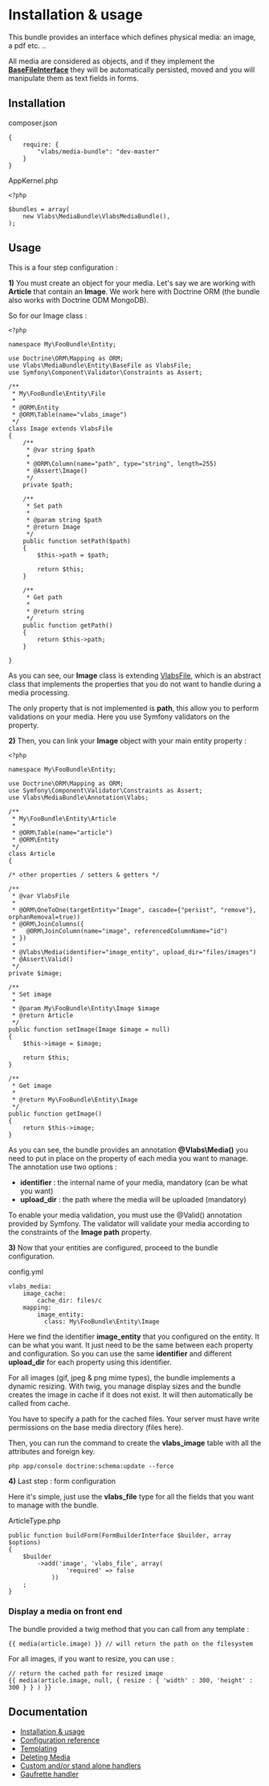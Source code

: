 Installation & usage
====================

This bundle provides an interface which defines physical media: an image, a pdf etc. ..

All media are considered as objects, and if they implement the **[BaseFileInterface](https://github.com/V-labs/VlabsMediaBundle/blob/master/Entity/BaseFileInterface.php)** they will be automatically persisted, moved and you will manipulate them as text fields in forms.


Installation
------------

composer.json

    {
        require: {
            "vlabs/media-bundle": "dev-master"
        }
    }

AppKernel.php

    <?php

    $bundles = array(
        new Vlabs\MediaBundle\VlabsMediaBundle(),
    );
    
    
Usage
-----

This is a four step configuration :

**1)** You must create an object for your media. Let's say we are working with **Article** that contain an **Image**.
We work here with Doctrine ORM (the bundle also works with Doctrine ODM MongoDB).

So for our Image class :

    <?php

    namespace My\FooBundle\Entity;

    use Doctrine\ORM\Mapping as ORM;
    use Vlabs\MediaBundle\Entity\BaseFile as VlabsFile;
    use Symfony\Component\Validator\Constraints as Assert;

    /**
     * My\FooBundle\Entity\File
     *
     * @ORM\Entity
     * @ORM\Table(name="vlabs_image")
     */
    class Image extends VlabsFile
    {
        /**
         * @var string $path
         *
         * @ORM\Column(name="path", type="string", length=255)
         * @Assert\Image()
         */
        private $path;

        /**
         * Set path
         *
         * @param string $path
         * @return Image
         */
        public function setPath($path)
        {
            $this->path = $path;

            return $this;
        }

        /**
         * Get path
         *
         * @return string 
         */
        public function getPath()
        {
            return $this->path;
        }

    }
    
As you can see, our **Image** class is extending [VlabsFile](https://github.com/V-labs/VlabsMediaBundle/blob/master/Entity/BaseFile.php), which is an abstract class that implements the properties that you do not want to handle during a media processing.

The only property that is not implemented is **path**, this allow you to perform validations on your media. Here you use Symfony validators on the property.

**2)** Then, you can link your **Image** object with your main entity property :

    <?php

    namespace My\FooBundle\Entity;
    
    use Doctrine\ORM\Mapping as ORM;
    use Symfony\Component\Validator\Constraints as Assert;
    use Vlabs\MediaBundle\Annotation\Vlabs;
    
    /**
     * My\FooBundle\Entity\Article
     *
     * @ORM\Table(name="article")
     * @ORM\Entity
     */
    class Article
    {

    /* other properties / setters & getters */

    /**
     * @var VlabsFile
     *
     * @ORM\OneToOne(targetEntity="Image", cascade={"persist", "remove"}, orphanRemoval=true))
     * @ORM\JoinColumns({
     *   @ORM\JoinColumn(name="image", referencedColumnName="id")
     * })
     * 
     * @Vlabs\Media(identifier="image_entity", upload_dir="files/images")
     * @Assert\Valid()
     */
    private $image;

    /**
     * Set image
     *
     * @param My\FooBundle\Entity\Image $image
     * @return Article
     */
    public function setImage(Image $image = null)
    {
        $this->image = $image;
    
        return $this;
    }

    /**
     * Get image
     *
     * @return My\FooBundle\Entity\Image
     */
    public function getImage()
    {
        return $this->image;
    }

As you can see, the bundle provides an annotation **@Vlabs\Media()** you need to put in place on the property of each media you want to manage.
The annotation use two options :
+    **identifier** : the internal name of your media, mandatory (can be what you want)
+    **upload_dir** : the path where the media will be uploaded (mandatory)

To enable your media validation, you must use the @Valid() annotation provided by Symfony. 
The validator will validate your media according to the constraints of the **Image path** property.


**3)** Now that your entities are configured, proceed to the bundle configuration.

config.yml

    vlabs_media:
        image_cache:
            cache_dir: files/c
        mapping: 
            image_entity:
              class: My\FooBundle\Entity\Image

Here we find the identifier **image_entity** that you configured on the entity. It can be what you want.
It just need to be the same between each property and configuration.
So you can use the same **identifier** and different **upload_dir** for each property using this identifier.

For all images (gif, jpeg & png mime types), the bundle implements a dynamic resizing. 
With twig, you manage display sizes and the bundle creates the image in cache if it does not exist. 
It will then automatically be called from cache.

You have to specify a path for the cached files.
Your server must have write permissions on the base media directory (files here).

Then, you can run the command to create the **vlabs_image** table with all the attributes and foreign key.

    php app/console doctrine:schema:update --force

**4)** Last step : form configuration

Here it's simple, just use the **vlabs_file** type  for all the fields that you want to manage with the bundle.

ArticleType.php

    public function buildForm(FormBuilderInterface $builder, array $options)
    {
        $builder
            ->add('image', 'vlabs_file', array(
                    'required' => false
                ))
        ;
    }


### Display a media on front end

The bundle provided a twig method that you can call from any template :

    {{ media(article.image) }} // will return the path on the filesystem

For all images, if you want to resize, you can use :
    
    // return the cached path for resized image
    {{ media(article.image, null, { resize : { 'width' : 300, 'height' : 300 } } ) }} 


Documentation
-------------

+   [Installation & usage](https://github.com/V-labs/VlabsMediaBundle/blob/master/Resources/doc/1-bundle-setup-and-usage.md)
+   [Configuration reference](https://github.com/V-labs/VlabsMediaBundle/blob/master/Resources/doc/2-configuration-reference.md)
+   [Templating](https://github.com/V-labs/VlabsMediaBundle/blob/master/Resources/doc/3-templating.md)
+   [Deleting Media](https://github.com/V-labs/VlabsMediaBundle/blob/master/Resources/doc/4-deleting-media.md)
+   [Custom and/or stand alone handlers](https://github.com/V-labs/VlabsMediaBundle/blob/master/Resources/doc/5-custom-stand-alone-handlers.md)
+   [Gaufrette handler](https://github.com/V-labs/VlabsMediaBundle/blob/master/Resources/doc/6-gaufrette-handler.md)